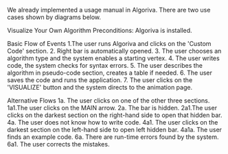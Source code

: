 We already implemented a usage manual in Algoriva. There are two use cases shown by diagrams below.

Visualize Your Own Algorithm
Preconditions: Algoriva is installed.

Basic Flow of Events
1.The user runs Algoriva and clicks on the 'Custom Code' section.
2. Right bar is automatically opened.
3. The user chooses an algorithm type and the system enables a starting vertex.
4. The user writes code, the system checks for syntax errors.
5. The user describes the algorithm in pseudo-code section, creates a table if needed.
6. The user saves the code and runs the application.
7. The user clicks on the 'VISUALIZE' button and the system directs to the animation page.

Alternative Flows
1a. The user clicks on one of the other three sections.
   1a1.The user clicks on the MAIN arrow.
2a. The bar is hidden.
   2a1.The user clicks on the darkest section on the right-hand side to open that hidden bar.
4a. The user does not know how to write code.
   4a1. The user clicks on the darkest section on the left-hand side to open left hidden bar.
        4a1a. The user finds an example code.
6a. There are run-time errors found by the system.
   6a1. The user corrects the mistakes.